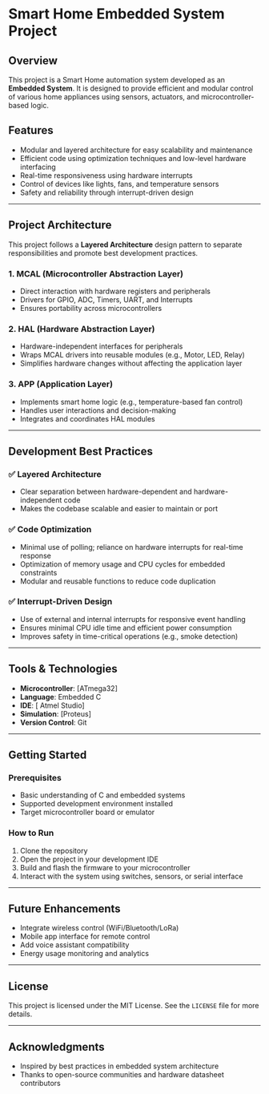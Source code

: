 # Smart Home Embedded System Project

## Overview

This project is a Smart Home automation system developed as an **Embedded System**. It is designed to provide efficient and modular control of various home appliances using sensors, actuators, and microcontroller-based logic.

## Features

- Modular and layered architecture for easy scalability and maintenance
- Efficient code using optimization techniques and low-level hardware interfacing
- Real-time responsiveness using hardware interrupts
- Control of devices like lights, fans, and temperature sensors
- Safety and reliability through interrupt-driven design

---

## Project Architecture

This project follows a **Layered Architecture** design pattern to separate responsibilities and promote best development practices.

### 1. MCAL (Microcontroller Abstraction Layer)

- Direct interaction with hardware registers and peripherals
- Drivers for GPIO, ADC, Timers, UART, and Interrupts
- Ensures portability across microcontrollers

### 2. HAL (Hardware Abstraction Layer)

- Hardware-independent interfaces for peripherals
- Wraps MCAL drivers into reusable modules (e.g., Motor, LED, Relay)
- Simplifies hardware changes without affecting the application layer

### 3. APP (Application Layer)

- Implements smart home logic (e.g., temperature-based fan control)
- Handles user interactions and decision-making
- Integrates and coordinates HAL modules

---

## Development Best Practices

### ✅ Layered Architecture

- Clear separation between hardware-dependent and hardware-independent code
- Makes the codebase scalable and easier to maintain or port

### ✅ Code Optimization

- Minimal use of polling; reliance on hardware interrupts for real-time response
- Optimization of memory usage and CPU cycles for embedded constraints
- Modular and reusable functions to reduce code duplication

### ✅ Interrupt-Driven Design

- Use of external and internal interrupts for responsive event handling
- Ensures minimal CPU idle time and efficient power consumption
- Improves safety in time-critical operations (e.g., smoke detection)

---

## Tools & Technologies

- **Microcontroller**: [ATmega32]
- **Language**: Embedded C
- **IDE**: [ Atmel Studio]
- **Simulation**: [Proteus]
- **Version Control**: Git

---

## Getting Started

### Prerequisites

- Basic understanding of C and embedded systems
- Supported development environment installed
- Target microcontroller board or emulator

### How to Run

1. Clone the repository
2. Open the project in your development IDE
3. Build and flash the firmware to your microcontroller
4. Interact with the system using switches, sensors, or serial interface

---

## Future Enhancements

- Integrate wireless control (WiFi/Bluetooth/LoRa)
- Mobile app interface for remote control
- Add voice assistant compatibility
- Energy usage monitoring and analytics

---

## License

This project is licensed under the MIT License. See the `LICENSE` file for more details.

---

## Acknowledgments

- Inspired by best practices in embedded system architecture
- Thanks to open-source communities and hardware datasheet contributors
